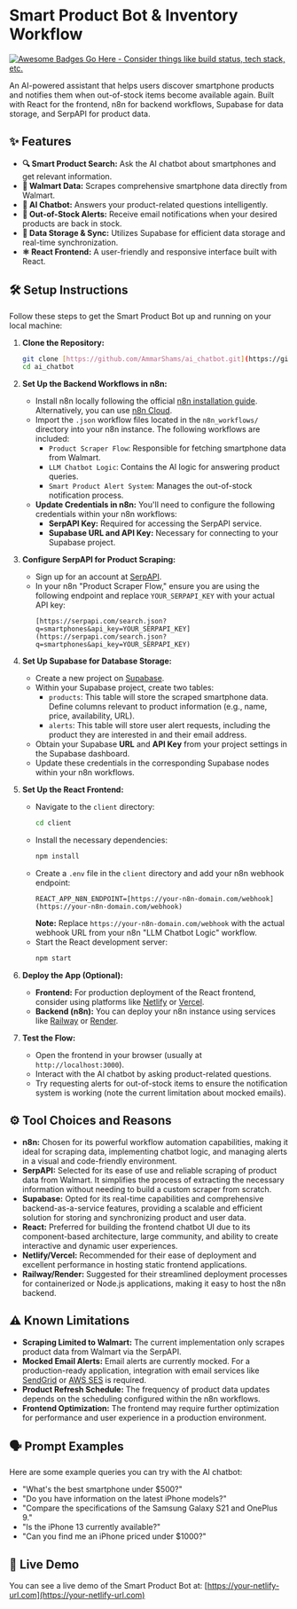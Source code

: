 # Smart Product Bot & Inventory Workflow

[![Awesome Badges Go Here - Consider things like build status, tech stack, etc.](https://img.shields.io/badge/Awesome-Badge-brightgreen)](https://shields.io/)

An AI-powered assistant that helps users discover smartphone products and notifies them when out-of-stock items become available again. Built with React for the frontend, n8n for backend workflows, Supabase for data storage, and SerpAPI for product data.

## ✨ Features

* **🔍 Smart Product Search:** Ask the AI chatbot about smartphones and get relevant information.
* **🛒 Walmart Data:** Scrapes comprehensive smartphone data directly from Walmart.
* **🤖 AI Chatbot:** Answers your product-related questions intelligently.
* **📧 Out-of-Stock Alerts:** Receive email notifications when your desired products are back in stock.
* **💾 Data Storage & Sync:** Utilizes Supabase for efficient data storage and real-time synchronization.
* **⚛️ React Frontend:** A user-friendly and responsive interface built with React.

## 🛠️ Setup Instructions

Follow these steps to get the Smart Product Bot up and running on your local machine:

1.  **Clone the Repository:**
    ```bash
    git clone [https://github.com/AmmarShams/ai_chatbot.git](https://github.com/AmmarShams/ai_chatbot.git)
    cd ai_chatbot
    ```

2.  **Set Up the Backend Workflows in n8n:**
    * Install n8n locally following the official [n8n installation guide](https://docs.n8n.io/getting-started/). Alternatively, you can use [n8n Cloud](https://n8n.cloud/).
    * Import the `.json` workflow files located in the `n8n_workflows/` directory into your n8n instance. The following workflows are included:
        * `Product Scraper Flow`: Responsible for fetching smartphone data from Walmart.
        * `LLM Chatbot Logic`: Contains the AI logic for answering product queries.
        * `Smart Product Alert System`: Manages the out-of-stock notification process.
    * **Update Credentials in n8n:** You'll need to configure the following credentials within your n8n workflows:
        * **SerpAPI Key:** Required for accessing the SerpAPI service.
        * **Supabase URL and API Key:** Necessary for connecting to your Supabase project.

3.  **Configure SerpAPI for Product Scraping:**
    * Sign up for an account at [SerpAPI](https://serpapi.com/).
    * In your n8n "Product Scraper Flow," ensure you are using the following endpoint and replace `YOUR_SERPAPI_KEY` with your actual API key:
        ```
        [https://serpapi.com/search.json?q=smartphones&api_key=YOUR_SERPAPI_KEY](https://serpapi.com/search.json?q=smartphones&api_key=YOUR_SERPAPI_KEY)
        ```

4.  **Set Up Supabase for Database Storage:**
    * Create a new project on [Supabase](https://supabase.com/).
    * Within your Supabase project, create two tables:
        * `products`: This table will store the scraped smartphone data. Define columns relevant to product information (e.g., name, price, availability, URL).
        * `alerts`: This table will store user alert requests, including the product they are interested in and their email address.
    * Obtain your Supabase **URL** and **API Key** from your project settings in the Supabase dashboard.
    * Update these credentials in the corresponding Supabase nodes within your n8n workflows.

5.  **Set Up the React Frontend:**
    * Navigate to the `client` directory:
        ```bash
        cd client
        ```
    * Install the necessary dependencies:
        ```bash
        npm install
        ```
    * Create a `.env` file in the `client` directory and add your n8n webhook endpoint:
        ```
        REACT_APP_N8N_ENDPOINT=[https://your-n8n-domain.com/webhook](https://your-n8n-domain.com/webhook)
        ```
        **Note:** Replace `https://your-n8n-domain.com/webhook` with the actual webhook URL from your n8n "LLM Chatbot Logic" workflow.
    * Start the React development server:
        ```bash
        npm start
        ```

6.  **Deploy the App (Optional):**
    * **Frontend:** For production deployment of the React frontend, consider using platforms like [Netlify](https://www.netlify.com/) or [Vercel](https://vercel.com/).
    * **Backend (n8n):** You can deploy your n8n instance using services like [Railway](https://railway.app/) or [Render](https://render.com/).

7.  **Test the Flow:**
    * Open the frontend in your browser (usually at `http://localhost:3000`).
    * Interact with the AI chatbot by asking product-related questions.
    * Try requesting alerts for out-of-stock items to ensure the notification system is working (note the current limitation about mocked emails).

## ⚙️ Tool Choices and Reasons

* **n8n:** Chosen for its powerful workflow automation capabilities, making it ideal for scraping data, implementing chatbot logic, and managing alerts in a visual and code-friendly environment.
* **SerpAPI:** Selected for its ease of use and reliable scraping of product data from Walmart. It simplifies the process of extracting the necessary information without needing to build a custom scraper from scratch.
* **Supabase:** Opted for its real-time capabilities and comprehensive backend-as-a-service features, providing a scalable and efficient solution for storing and synchronizing product and user data.
* **React:** Preferred for building the frontend chatbot UI due to its component-based architecture, large community, and ability to create interactive and dynamic user experiences.
* **Netlify/Vercel:** Recommended for their ease of deployment and excellent performance in hosting static frontend applications.
* **Railway/Render:** Suggested for their streamlined deployment processes for containerized or Node.js applications, making it easy to host the n8n backend.

## ⚠️ Known Limitations

* **Scraping Limited to Walmart:** The current implementation only scrapes product data from Walmart via the SerpAPI.
* **Mocked Email Alerts:** Email alerts are currently mocked. For a production-ready application, integration with email services like [SendGrid](https://sendgrid.com/) or [AWS SES](https://aws.amazon.com/ses/) is required.
* **Product Refresh Schedule:** The frequency of product data updates depends on the scheduling configured within the n8n workflows.
* **Frontend Optimization:** The frontend may require further optimization for performance and user experience in a production environment.

## 🗣️ Prompt Examples

Here are some example queries you can try with the AI chatbot:

* "What's the best smartphone under $500?"
* "Do you have information on the latest iPhone models?"
* "Compare the specifications of the Samsung Galaxy S21 and OnePlus 9."
* "Is the iPhone 13 currently available?"
* "Can you find me an iPhone priced under $1000?"

## 🔗 Live Demo

You can see a live demo of the Smart Product Bot at: [https://your-netlify-url.com](https://your-netlify-url.com)
